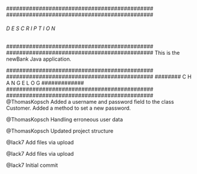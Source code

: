#############################################
#############################################
######    D E S C R I P T I O N   ###########
#############################################
#############################################
This is the newBank Java application.


#############################################
#############################################
########    C H A N G E L O G   #############
#############################################
#############################################
@ThomasKopsch
 Added a username and password field to the class Customer. Added a method to set a new password.

@ThomasKopsch
Handling erroneous user data

@ThomasKopsch
Updated project structure

@Iack7
Add files via upload

@Iack7
Add files via upload

@Iack7
Initial commit 